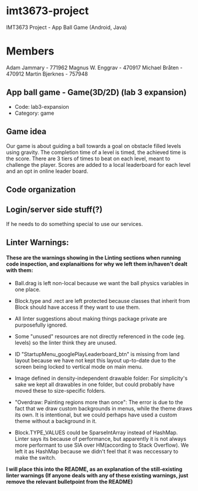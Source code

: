 # imt3673-project
IMT3673 Project - App Ball Game (Android, Java)

# Members
Adam Jammary - 771962
Magnus W. Enggrav - 470917
Michael Bråten - 470912
Martin Bjerknes - 757948

## App ball game - Game(3D/2D) (lab 3 expansion)
* Code: lab3-expansion
* Category: game

## Game idea
Our game is about guiding a ball towards a goal on obstacle filled levels using gravity.
The completion time of a level is timed, the achieved time is the score.
There are 3 tiers of times to beat on each level, meant to challenge the player.
Scores are added to a local leaderboard for each level and an opt in online leader board.

## Code organization 


## Login/server side stuff(?)
If he needs to do something special to use our services. 

## Linter Warnings:

#### These are the warnings showing in the Linting sections when running code inspection, and explanaitions for why we left them in/haven't dealt with them:

* Ball.drag is left non-local because we want the ball physics variables in one place.

* Block.type and .rect are left protected because classes that inherit from Block should have access if they want to use them.

* All linter suggestions about making things package private are purposefully ignored.

* Some "unused" resources are not directly referenced in the code (eg. levels) so the linter think they are unused.

* ID "StartupMenu_googlePlayLeaderboard_btn" is missing from land layout because we have not kept this layout up-to-date due to the screen being locked to vertical mode on main menu.

* Image defined in density-independent drawable folder: For simplicity's sake we kept all drawables in one folder, but could probably have moved these to size-specific folders.

* "Overdraw: Painting regions more than once": The error is due to the fact that we draw custom backgrounds in menus, while the theme draws its own. It is intentional, but we could perhaps have used a custom theme without a background in it. 

* Block.TYPE_VALUES could be SparseIntArray instead of HashMap. Linter says its because of performance, but apparently it is not always more performant to use SIA over HM(according to Stack Overflow). We left it as HashMap because we didn't feel that it was neccessary to make the switch.


**I will place this into the README, as an explanation of the still-existing linter warnings (If anyone deals with any of these existing warnings, just remove the relevant bulletpoint from the README)**
